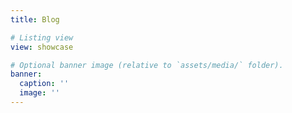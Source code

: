 ```yaml
---
title: Blog

# Listing view
view: showcase

# Optional banner image (relative to `assets/media/` folder).
banner:
  caption: ''
  image: ''
---
```


<br>
